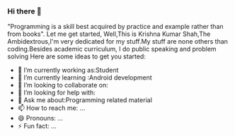 ### Hi there 👋
"Programming is a skill best acquired by practice and example rather than from books".
Let me get started,
Well,This is Krishna Kumar Shah,The Ambidextrous,I'm very dedicated for my stuff.My stuff are none others than coding.Besides academic curriculum, I do public speaking and problem solving 
Here are some ideas to get you started:

- 🔭 I’m currently working as:Student
- 🌱 I’m currently learning :Android development
- 👯 I’m looking to collaborate on:
- 🤔 I’m looking for help with:
- 💬 Ask me about:Programming related material
- 📫 How to reach me: ...
- 😄 Pronouns: ...
- ⚡ Fun fact: ...

